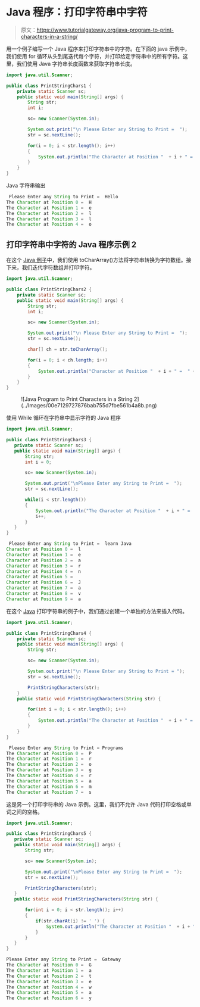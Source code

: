 # Java 程序：打印字符串中字符

> 原文：<https://www.tutorialgateway.org/java-program-to-print-characters-in-a-string/>

用一个例子编写一个 Java 程序来打印字符串中的字符。在下面的 java 示例中，我们使用 for 循环从头到尾迭代每个字符，并打印给定字符串中的所有字符。这里，我们使用 Java 字符串长度函数来获取字符串长度。

```java
import java.util.Scanner;

public class PrintStringChars1 {
	private static Scanner sc;
	public static void main(String[] args) {
		String str;
		int i;

		sc= new Scanner(System.in);

		System.out.print("\n Please Enter any String to Print =  ");
		str = sc.nextLine();

		for(i = 0; i < str.length(); i++)
		{
			System.out.println("The Character at Position "  + i + " =  " + str.charAt(i));
		}
	}
}
```

Java 字符串输出

```java
 Please Enter any String to Print =  Hello
The Character at Position 0 =  H
The Character at Position 1 =  e
The Character at Position 2 =  l
The Character at Position 3 =  l
The Character at Position 4 =  o
```

## 打印字符串中字符的 Java 程序示例 2

在这个 [Java 例子](https://www.tutorialgateway.org/learn-java-programs/)中，我们使用 toCharArray()方法将字符串转换为字符数组。接下来，我们迭代字符数组并打印字符。

```java
import java.util.Scanner;

public class PrintStringChars2 {
	private static Scanner sc;
	public static void main(String[] args) {
		String str;
		int i;

		sc= new Scanner(System.in);

		System.out.print("\n Please Enter any String to Print =  ");
		str = sc.nextLine();

		char[] ch = str.toCharArray();

		for(i = 0; i < ch.length; i++)
		{
			System.out.println("Character at Position "  + i + " =  " + ch[i]);
		}
	}
}
```

<figure class="wp-block-image size-large">![Java Program to Print Characters in a String 2](../Images/00e7129727876bab755d7fbe561b4a8b.png)</figure>

使用 While 循环在字符串中显示字符的 Java 程序

 ```java
import java.util.Scanner;

public class PrintStringChars3 {
	private static Scanner sc;
	public static void main(String[] args) {
		String str;
		int i = 0;

		sc= new Scanner(System.in);

		System.out.print("\nPlease Enter any String to Print =  ");
		str = sc.nextLine();

		while(i < str.length())
		{
			System.out.println("The Character at Position "  + i + " =  " + str.charAt(i));
			i++;
		}
	}
}
```

```java
 Please Enter any String to Print =  learn Java
Character at Position 0 =  l
Character at Position 1 =  e
Character at Position 2 =  a
Character at Position 3 =  r
Character at Position 4 =  n
Character at Position 5 =   
Character at Position 6 =  J
Character at Position 7 =  a
Character at Position 8 =  v
Character at Position 9 =  a
```

在这个 [Java](https://www.tutorialgateway.org/java-tutorial/) 打印字符串的例子中，我们通过创建一个单独的方法来插入代码。

```java
import java.util.Scanner;

public class PrintStringChars4 {
	private static Scanner sc;
	public static void main(String[] args) {
		String str;

		sc= new Scanner(System.in);

		System.out.print("\n Please Enter any String to Print = ");
		str = sc.nextLine();

		PrintStringCharacters(str);
	}
	public static void PrintStringCharacters(String str) {

		for(int i = 0; i < str.length(); i++)
		{
			System.out.println("The Character at Position "  + i + " =  " + str.charAt(i));
		}
	}
}
```

```java
 Please Enter any String to Print = Programs
The Character at Position 0 =  P
The Character at Position 1 =  r
The Character at Position 2 =  o
The Character at Position 3 =  g
The Character at Position 4 =  r
The Character at Position 5 =  a
The Character at Position 6 =  m
The Character at Position 7 =  s
```

这是另一个打印字符串的 Java 示例。这里，我们不允许 Java 代码打印空格或单词之间的空格。

 ```java
import java.util.Scanner;

public class PrintStringChars5 {
	private static Scanner sc;
	public static void main(String[] args) {
		String str;

		sc= new Scanner(System.in);

		System.out.print("\nPlease Enter any String to Print =  ");
		str = sc.nextLine();

		PrintStringCharacters(str);
	}
	public static void PrintStringCharacters(String str) {

		for(int i = 0; i < str.length(); i++)
		{
			if(str.charAt(i) != ' ') {
				System.out.println("The Character at Position "  + i + " =  " + str.charAt(i));
			}
		}
	}
}
```

```java
Please Enter any String to Print =  Gateway
The Character at Position 0 =  G
The Character at Position 1 =  a
The Character at Position 2 =  t
The Character at Position 3 =  e
The Character at Position 4 =  w
The Character at Position 5 =  a
The Character at Position 6 =  y
```